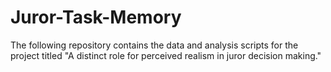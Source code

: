 # Juror-Task-Memory

The following repository contains the data and analysis scripts for the project titled "A distinct role for perceived realism in juror decision making." 
